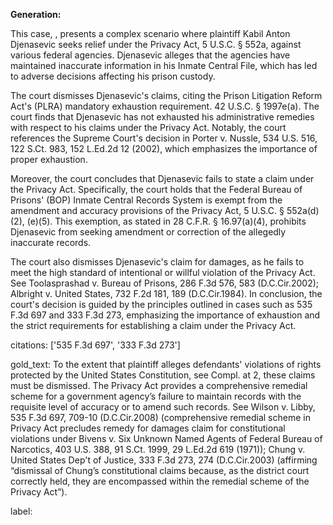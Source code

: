 **Generation:**

 <answer>
This case, <RICHARD W. ROBERTS, District Judge>, presents a complex scenario where plaintiff Kabil Anton Djenasevic seeks relief under the Privacy Act, 5 U.S.C. § 552a, against various federal agencies. Djenasevic alleges that the agencies have maintained inaccurate information in his Inmate Central File, which has led to adverse decisions affecting his prison custody.

The court dismisses Djenasevic's claims, citing the Prison Litigation Reform Act's (PLRA) mandatory exhaustion requirement. 42 U.S.C. § 1997e(a). The court finds that Djenasevic has not exhausted his administrative remedies with respect to his claims under the Privacy Act. Notably, the court references the Supreme Court's decision in Porter v. Nussle, 534 U.S. 516, 122 S.Ct. 983, 152 L.Ed.2d 12 (2002), which emphasizes the importance of proper exhaustion.

Moreover, the court concludes that Djenasevic fails to state a claim under the Privacy Act. Specifically, the court holds that the Federal Bureau of Prisons' (BOP) Inmate Central Records System is exempt from the amendment and accuracy provisions of the Privacy Act, 5 U.S.C. § 552a(d)(2), (e)(5). This exemption, as stated in 28 C.F.R. § 16.97(a)(4), prohibits Djenasevic from seeking amendment or correction of the allegedly inaccurate records.

The court also dismisses Djenasevic's claim for damages, as he fails to meet the high standard of intentional or willful violation of the Privacy Act. See Toolasprashad v. Bureau of Prisons, 286 F.3d 576, 583 (D.C.Cir.2002); Albright v. United States, 732 F.2d 181, 189 (D.C.Cir.1984). In conclusion, the court's decision is guided by the principles outlined in cases such as 535 F.3d 697 and 333 F.3d 273, emphasizing the importance of exhaustion and the strict requirements for establishing a claim under the Privacy Act. <answer>

citations: ['535 F.3d 697', '333 F.3d 273']

gold_text: To the extent that plaintiff alleges defendants' violations of rights protected by the United States Constitution, see Compl. at 2, these claims must be dismissed. The Privacy Act provides a comprehensive remedial scheme for a government agency’s failure to maintain records with the requisite level of accuracy or to amend such records. See Wilson v. Libby, 535 F.3d 697, 709-10 (D.C.Cir.2008) (comprehensive remedial scheme in Privacy Act precludes remedy for damages claim for constitutional violations under Bivens v. Six Unknown Named Agents of Federal Bureau of Narcotics, 403 U.S. 388, 91 S.Ct. 1999, 29 L.Ed.2d 619 (1971)); Chung v. United States Dep't of Justice, 333 F.3d 273, 274 (D.C.Cir.2003) (affirming “dismissal of Chung’s constitutional claims because, as the district court correctly held, they are encompassed within the remedial scheme of the Privacy Act”).

label: 